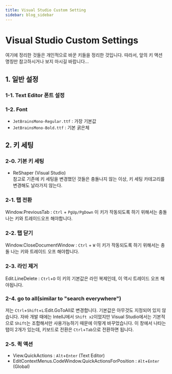 ```yaml
---
title: Visual Studio Custom Setting
sidebar: blog_sidebar
---
```


# Visual Studio Custom Settings  
여기에 정리한 것들은 개인적으로 바꾼 키들을 정리한 것입니다. 따라서, 앞의 키 액션 명칭만 참고하시거나 보지 마시길 바랍니다...

## 1. 일반 설정
### 1-1. Text Editor 폰트 설정
### 1-2. Font
- `JetBrainsMono-Regular.ttf` : 가장 기본값  
- `JetBrainsMono-Bold.ttf` : 기본 굵은체

## 2. 키 세팅
### 2-0. 기본 키 세팅
- ReShaper (Visual Studio)  
참고로 기존에 키 세팅을 변경했던 것들은 충돌나지 않는 이상, 키 세팅 카테고리를 변경해도 날라가지 않는다.

### 2-1. 탭 전환
Window.PreviousTab : `Ctrl` + `PgUp/PgDown` 
이 키가 작동되도록 하기 위해서는 충돌 나는 키와 트레이드오프 해야합니다.
### 2-2. 탭 닫기
Window.CloseDocumentWindow : `Ctrl` + `W` 
이 키가 작동되도록 하기 위해서는 충돌 나는 키와 트레이드 오프 해야합니다.
### 2-3. 라인 제거
Edit.LineDelete : `Ctrl`+`D` 
이 키의 기본값은 라인 복제인데, 이 역시 트레이드 오프 해야됩니다.
### 2-4. go to all(similar to "search everywhere")
저는 `Ctrl`+`Shift`+`L`:Edit.GoToAll로 변경합니다. 기본값은 아무것도 지정되어 있지 않습니다. 자바 개발 때에는 IntellJ에서 `Shift x2`이었지만 Visual Studio에서는 기본적으로 `Shift`는 조합해서만 사용가능하기 때문에 이렇게 바꾸었습니다.
이 창에서 나타는 탭이 2개가 있는데, 키보드로 전환은 `Ctrl`+`Tab`으로 전환하면 됩니다.
### 2-5. 퀵 액션
- View.QuickActions : `Alt`+`Enter` (Text Editor)
- EditContextMenus.CodeWindow.QuickActionsForPosition : `Alt`+`Enter` (Global)  
